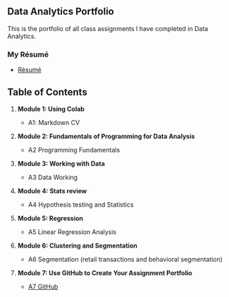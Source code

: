 ## Data Analytics Portfolio
This is the portfolio of all class assignments I have completed in Data Analytics. 

### My Résumé
- [Résumé](https://colab.research.google.com/drive/1fWspBmFq9FdMs7F9TT43uBf5qgcd8Zqe)

## Table of Contents
1. **Module 1: Using Colab**
   - A1: Markdown CV
   
2. **Module 2: Fundamentals of Programming for Data Analysis**
   - A2 Programming Fundamentals
   
3. **Module 3: Working with Data**
   - A3 Data Working
  
4. **Module 4: Stats review**
   - A4 Hypothesis testing and Statistics

5. **Module 5: Regression**
   - A5 Linear Regression Analysis

6. **Module 6: Clustering and Segmentation**
   - A6 Segmentation (retail transactions and behavioral segmentation)
   
7. **Module 7: Use GitHub to Create Your Assignment Portfolio**
   - [A7 GitHub](https://github.com/devinlanderson/Analytics1/blob/main/README.md)
